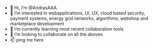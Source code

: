 - 👋 Hi, I’m @AndrasAAA
- 👀 I’m interested in webapplications, UI, UX, cloud based security, payment systems, energy grid networks, algorithms, webshop and marketplace development 
- 🌱 I’m currently learning most recent collaboration tools
- 💞️ I’m looking to collaborate on all the aboves 
- 📫 ping me here

<!---
AndrasAAA/AndrasAAA is a ✨ special ✨ repository because its `README.md` (this file) appears on your GitHub profile.
You can click the Preview link to take a look at your changes.
--->
